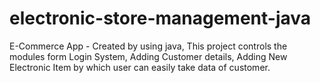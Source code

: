 # electronic-store-management-java
E-Commerce App - Created by using java, This project controls the modules form Login System, Adding Customer details, Adding New Electronic Item by which user can easily take data of customer.
